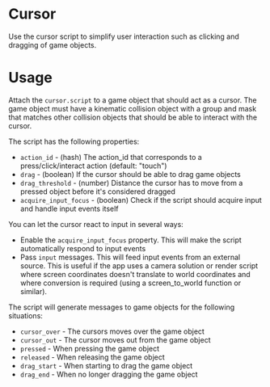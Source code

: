 # Cursor
Use the cursor script to simplify user interaction such as clicking and dragging of game objects.

# Usage
Attach the ```cursor.script``` to a game object that should act as a cursor. The game object must have a kinematic collision object with a group and mask that matches other collision objects that should be able to interact with the cursor.

The script has the following properties:

* ```action_id``` - (hash) The action_id that corresponds to a press/click/interact action (default: "touch")
* ```drag``` - (boolean) If the cursor should be able to drag game objects
* ```drag_threshold``` - (number) Distance the cursor has to move from a pressed object before it's considered dragged
* ```acquire_input_focus``` - (boolean) Check if the script should acquire input and handle input events itself

You can let the cursor react to input in several ways:

* Enable the ```acquire_input_focus``` property. This will make the script automatically respond to input events
* Pass ```input``` messages. This will feed input events from an external source. This is useful if the app uses a camera solution or render script where screen coordinates doesn't translate to world coordinates and where conversion is required (using a screen_to_world function or similar).

The script will generate messages to game objects for the following situations:

* ```cursor_over``` - The cursors moves over the game object
* ```cursor_out``` - The cursor moves out from the game object
* ```pressed``` - When pressing the game object
* ```released``` - When releasing the game object
* ```drag_start``` - When starting to drag the game object
* ``drag_end`` - When no longer dragging the game object
